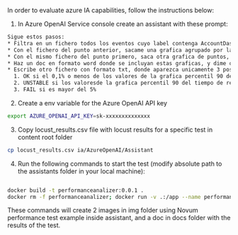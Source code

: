 In order to evaluate azure IA capabilities, follow the instructions below:

1. In Azure OpenAI Service console create an assistant with these prompt:

```bash
Sigue estos pasos:
* Filtra en un fichero todos los eventos cuyo label contenga AccountDashboardModuleAgent.1.getAccountModules_success y  Settings.3.getUserSettingsConfig  coge los datos de las columas timeStamp , label y  elapsed
* Con el fichero del punto anterior, sacame una grafica agrupado por label, con puntos (no me unas los puntos con lineas), del numero de eventos por segundo a lo largo del tiempo(columna timeStamp), agrupamelo en intervalos de 5 segundos. En el eje x pon la fecha en oblicuo para evitar que se solapen. En el eje y calculame los TPS(transacciones por segundo) teniendo en cuenta que lo has agrupado en intervalos de 5 segundos. Los colores de cada label son rojo y verde.
* Con el mismo fichero del punto primero, saca otra grafica de puntos, donde se calcule el percentil 90 del campo elapsed agrupado cada 5 segundos. El campo elapsed esta en milisegundos. Dibuja ademas  una linea horizontal de puntos de color rojo para p90= 1000, este será un umbral maximo del p90 que tendras en cuenta en las conclusiones finales. Añade esta linea a la leyenda con el titulo de umbal maximo.
* Haz un doc en formato word donde se incluyan estas graficas, y dime que problemas ves y que acciones habria que realizar. Con un titulo con portada creativa e  indice
* Escribe otro fichero con formato txt, donde aparezca unicamente 3 posibles opciones : "RESULTADO DEL TEST ES: OK" o "RESULTADO DEL TEST ES: FAIL" o "RESULTADO DEL TEST ES:  UNSTABLE" con este criterio: 
  1. OK si el 0,1% o menos de los valores de la grafica percentil 90 del tiempo de respuesta estan por debajo del umbral establecido 
  2. UNSTABLE si los valoresde la grafica percentil 90 del tiempo de respuesta estan entre 0,1% y 5%
  3. FAIL si es mayor del 5%
```

2. Create a env variable for the Azure OpenAI API key 


```bash
export AZURE_OPENAI_API_KEY=sk-xxxxxxxxxxxxxx
```

3.  Copy locust_results.csv file with locust results for a specific test in  content root folder
```bash
cp locust_results.csv ia/AzureOpenAI/Assistant
```

4. Run the following commands to start the test (modify absolute path to the assistants folder in your local machine):

```bash

docker build -t performanceanalizer:0.0.1 .
docker rm -f performanceanalizer; docker run -v .:/app --name performanceanalizer -e AZURE_OPENAI_API_KEY=$AZURE_OPENAI_API_KEY performanceanalizer:0.0.1
```
These commands will create 2 images in img folder using Novum performance test example inside assistant, and a doc in docs folder with the results of the test.




